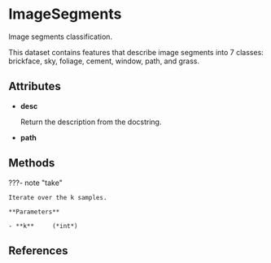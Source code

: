 # ImageSegments

Image segments classification.

This dataset contains features that describe image segments into 7 classes: brickface, sky, foliage, cement, window, path, and grass.


## Attributes

- **desc**

    Return the description from the docstring.

- **path**



## Methods

???- note "take"

    Iterate over the k samples.

    **Parameters**

    - **k**     (*int*)    
    
## References

[^1]: [UCI page](https://archive.ics.uci.edu/ml/datasets/Statlog+(Image+Segmentation))

